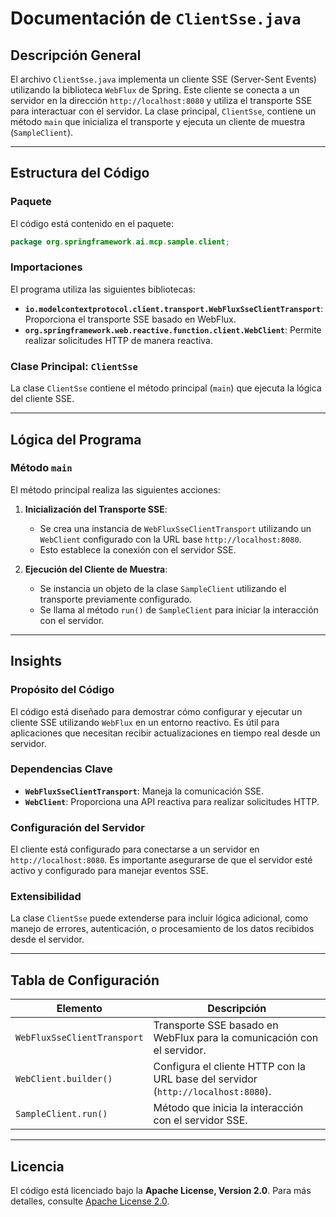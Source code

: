 # Documentación de `ClientSse.java`

## Descripción General

El archivo `ClientSse.java` implementa un cliente SSE (Server-Sent Events) utilizando la biblioteca `WebFlux` de Spring. Este cliente se conecta a un servidor en la dirección `http://localhost:8080` y utiliza el transporte SSE para interactuar con el servidor. La clase principal, `ClientSse`, contiene un método `main` que inicializa el transporte y ejecuta un cliente de muestra (`SampleClient`).

---

## Estructura del Código

### Paquete
El código está contenido en el paquete:
```java
package org.springframework.ai.mcp.sample.client;
```

### Importaciones
El programa utiliza las siguientes bibliotecas:
- **`io.modelcontextprotocol.client.transport.WebFluxSseClientTransport`**: Proporciona el transporte SSE basado en WebFlux.
- **`org.springframework.web.reactive.function.client.WebClient`**: Permite realizar solicitudes HTTP de manera reactiva.

### Clase Principal: `ClientSse`
La clase `ClientSse` contiene el método principal (`main`) que ejecuta la lógica del cliente SSE.

---

## Lógica del Programa

### Método `main`
El método principal realiza las siguientes acciones:
1. **Inicialización del Transporte SSE**:
   - Se crea una instancia de `WebFluxSseClientTransport` utilizando un `WebClient` configurado con la URL base `http://localhost:8080`.
   - Esto establece la conexión con el servidor SSE.

2. **Ejecución del Cliente de Muestra**:
   - Se instancia un objeto de la clase `SampleClient` utilizando el transporte previamente configurado.
   - Se llama al método `run()` de `SampleClient` para iniciar la interacción con el servidor.

---

## Insights

### Propósito del Código
El código está diseñado para demostrar cómo configurar y ejecutar un cliente SSE utilizando `WebFlux` en un entorno reactivo. Es útil para aplicaciones que necesitan recibir actualizaciones en tiempo real desde un servidor.

### Dependencias Clave
- **`WebFluxSseClientTransport`**: Maneja la comunicación SSE.
- **`WebClient`**: Proporciona una API reactiva para realizar solicitudes HTTP.

### Configuración del Servidor
El cliente está configurado para conectarse a un servidor en `http://localhost:8080`. Es importante asegurarse de que el servidor esté activo y configurado para manejar eventos SSE.

### Extensibilidad
La clase `ClientSse` puede extenderse para incluir lógica adicional, como manejo de errores, autenticación, o procesamiento de los datos recibidos desde el servidor.

---

## Tabla de Configuración

| **Elemento**               | **Descripción**                                                                 |
|-----------------------------|---------------------------------------------------------------------------------|
| `WebFluxSseClientTransport` | Transporte SSE basado en WebFlux para la comunicación con el servidor.          |
| `WebClient.builder()`       | Configura el cliente HTTP con la URL base del servidor (`http://localhost:8080`).|
| `SampleClient.run()`        | Método que inicia la interacción con el servidor SSE.                           |

---

## Licencia

El código está licenciado bajo la **Apache License, Version 2.0**. Para más detalles, consulte [Apache License 2.0](https://www.apache.org/licenses/LICENSE-2.0).
